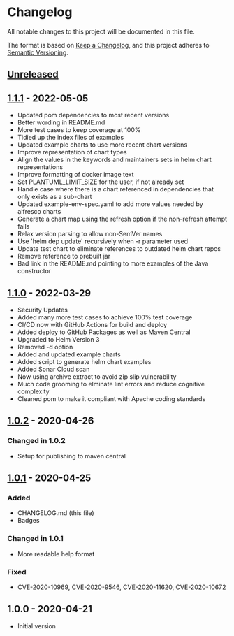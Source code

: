 # Changelog

All notable changes to this project will be documented in this file.

The format is based on [Keep a Changelog](https://keepachangelog.com/en/1.0.0/),
and this project adheres to [Semantic Versioning](https://semver.org/spec/v2.0.0.html).

## [Unreleased]

## [1.1.1] - 2022-05-05

- Updated pom dependencies to most recent versions
- Better wording in README.md
- More test cases to keep coverage at 100%
- Tidied up the index files of examples
- Updated example charts to use more recent chart versions
- Improve representation of chart types
- Align the values in the keywords and maintainers sets in helm chart representations
- Improve formatting of docker image text
- Set PLANTUML_LIMIT_SIZE for the user, if not already set
- Handle case where there is a chart referenced in dependencies that only exists as a sub-chart
- Updated example-env-spec.yaml to add more values needed by alfresco charts
- Generate a chart map using the refresh option if the non-refresh attempt fails
- Relax version parsing to allow non-SemVer names
- Use 'helm dep update' recursively when -r parameter used
- Update test chart to eliminate references to outdated helm chart repos
- Remove reference to prebuilt jar
- Bad link in the README.md pointing to more examples of the Java constructor

## [1.1.0] - 2022-03-29

- Security Updates
- Added many more test cases to achieve 100% test coverage
- CI/CD now with GitHub Actions for build and deploy
- Added deploy to GitHub Packages as well as Maven Central
- Upgraded to Helm Version 3
- Removed -d option
- Added and updated example charts
- Added script to generate helm chart examples
- Added Sonar Cloud scan
- Now using archive extract to avoid zip slip vulnerability
- Much code grooming to elminate lint errors and reduce cognitive complexity
- Cleaned pom to make it compliant with Apache coding standards

## [1.0.2] - 2020-04-26

### Changed in 1.0.2

- Setup for publishing to maven central

## [1.0.1] - 2020-04-25

### Added

- CHANGELOG.md (this file)
- Badges

### Changed in 1.0.1

- More readable help format

### Fixed

- CVE-2020-10969, CVE-2020-9546, CVE-2020-11620, CVE-2020-10672

## 1.0.0 - 2020-04-21

- Initial version

[Unreleased]: https://github.com/melahn/helm-chartmap/compare/v1.1.1...HEAD
[1.1.1]: https://github.com/melahn/helm-chartmap/compare/v1.1.0...v1.1.1
[1.1.0]: https://github.com/melahn/helm-chartmap/compare/v1.0.2...v1.1.0
[1.0.2]: https://github.com/melahn/helm-chartmap/compare/v1.0.1...v1.0.2
[1.0.1]: https://github.com/melahn/helm-chartmap/compare/v1.0.0...v1.0.1
